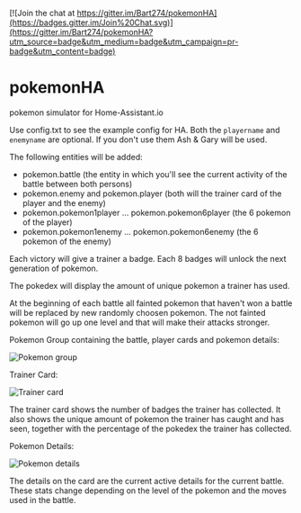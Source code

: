 
[![Join the chat at https://gitter.im/Bart274/pokemonHA](https://badges.gitter.im/Join%20Chat.svg)](https://gitter.im/Bart274/pokemonHA?utm_source=badge&utm_medium=badge&utm_campaign=pr-badge&utm_content=badge)

# pokemonHA
pokemon simulator for Home-Assistant.io

Use config.txt to see the example config for HA.
Both the `playername` and `enemyname` are optional. If you don't use them Ash & Gary will be used.

The following entities will be added:
- pokemon.battle (the entity in which you'll see the current activity of the battle between both persons)
- pokemon.enemy and pokemon.player (both will the trainer card of the player and the enemy)
- pokemon.pokemon1player ... pokemon.pokemon6player (the 6 pokemon of the player)
- pokemon.pokemon1enemy ... pokemon.pokemon6enemy (the 6 pokemon of the enemy)

Each victory will give a trainer a badge. Each 8 badges will unlock the next generation of pokemon.

The pokedex will display the amount of unique pokemon a trainer has used.

At the beginning of each battle all fainted pokemon that haven't won a battle will be replaced by new randomly choosen pokemon. The not fainted pokemon will go up one level and that will make their attacks stronger.

Pokemon Group containing the battle, player cards and pokemon details:

![Pokemon group](https://raw.githubusercontent.com/Bart274/pokemonHA/master/screenshots/pok1.PNG)

Trainer Card:

![Trainer card](https://raw.githubusercontent.com/Bart274/pokemonHA/master/screenshots/pok2.PNG)

The trainer card shows the number of badges the trainer has collected.
It also shows the unique amount of pokemon the trainer has caught and has seen, together with the percentage of the pokedex the trainer has collected.

Pokemon Details:

![Pokemon details](https://raw.githubusercontent.com/Bart274/pokemonHA/master/screenshots/pok3.PNG)

The details on the card are the current active details for the current battle. These stats change depending on the level of the pokemon and the moves used in the battle.
